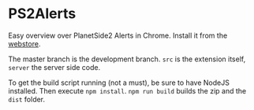 PS2Alerts
=========

Easy overview over PlanetSide2 Alerts in Chrome. Install it from the [webstore](https://chrome.google.com/webstore/detail/planetside-2-alerts/bondapheaemfkkiabfjnhdempfmnikcg).

The master branch is the development branch. `src` is the extension itself, `server` the server side code.

To get the build script running (not a must), be sure to have NodeJS installed. Then execute `npm install`. `npm run build` builds the zip and the `dist` folder.

